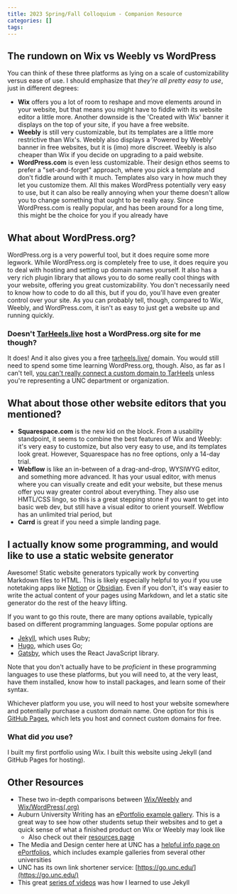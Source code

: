 ```yaml
---
title: 2023 Spring/Fall Colloquium - Companion Resource
categories: []
tags: 
---
```


## The rundown on Wix vs Weebly vs WordPress
You can think of these three platforms as lying on a scale of customizability versus ease of use. I should emphasize that *they're all pretty easy to use*, just in different degrees:
 - **Wix** offers you a lot of room to reshape and move elements around in your website, but that means you might have to fiddle with its website editor a little more. Another downside is the 'Created with Wix' banner it displays on the top of your site, if you have a free website.
 - **Weebly** is still very customizable, but its templates are a little more restrictive than Wix's. Weebly also displays a 'Powered by Weebly' banner in free websites, but it is (imo) more discreet. Weebly is also cheaper than Wix if you decide on upgrading to a paid website.
 - **WordPress.com** is even less customizable. Their design ethos seems to prefer a "set-and-forget" approach, where you pick a template and don't fiddle around with it much. Templates also vary in how much they let you customize them. All this makes WordPress potentially very easy to use, but it can also be really annoying when your theme doesn't allow you to change something that ought to be really easy. Since WordPress.com is really popular, and has been around for a long time, this might be the choice for you if you already have 

## What about WordPress.org?
WordPress.org is a very powerful tool, but it does require some more legwork. While WordPress.org is completely free to use, it does require you to deal with hosting and setting up domain names yourself. It also has a very rich plugin library that allows you to do some really cool things with your website, offering you great customizability. You don't necessarily need to know how to code to do all this, but if you do, you'll have even greater control over your site. As you can probably tell, though, compared to Wix, Weebly, and WordPress.com, it isn't as easy to just get a website up and running quickly.

### Doesn't [TarHeels.live](https://tarheels.live/) host a WordPress.org site for me though?
It does! And it also gives you a free [tarheels.live/](https://tarheels.live/) domain. You would still need to spend some time learning WordPress.org, though. Also, as far as I can't tell, [you can't really connect a custom domain to TarHeels](https://tarheels.live/domain-options/) unless you're representing a UNC department or organization.

## What about those other website editors that you mentioned?
- **Squarespace.com** is the new kid on the block. From a usability standpoint, it seems to combine the best features of Wix and Weebly: it's very easy to customize, but also very easy to use, and its templates look great. However, Squarespace has no free options, only a 14-day trial.
- **Webflow** is like an in-between of a drag-and-drop, WYSIWYG editor, and something more advanced. It has your usual editor, with menus where you can visually create and edit your website, but these menus offer you way greater control about everything. They also use HMTL/CSS lingo, so this is a great stepping stone if you want to get into basic web dev, but still have a visual editor to orient yourself. Webflow has an unlimited trial period, but  
- **Carrd** is great if you need a simple landing page.

## I actually know some programming, and would like to use a static website generator
Awesome! Static website generators typically work by converting Markdown files to HTML. This is likely especially helpful to you if you use notetaking apps like [Notion](https://www.notion.so/) or [Obsidian](https://obsidian.md/). Even if you don't, it's way easier to write the actual content of your pages using Markdown, and let a static site generator do the rest of the heavy lifting.

If you want to go this route, there are many options available, typically based on different programming languages. Some popular options are
- [Jekyll](https://jekyllrb.com/), which uses Ruby;
- [Hugo](https://gohugo.io/), which uses Go; 
- [Gatsby](https://www.gatsbyjs.com/), which uses the React JavaScript library.

Note that you don't actually have to be *proficient* in these programming languages to use these platforms, but you will need to, at the very least, have them installed, know how to install packages, and learn some of their syntax.

Whichever platform you use, you will need to host your website somewhere and potentially purchase a custom domain name. One option for this is [GitHub Pages](https://pages.github.com/), which lets you host and connect custom domains for free.

### What did *you* use?
I built my first portfolio using Wix. I built this website using Jekyll (and GitHub Pages for hosting).

## Other Resources
- These two in-depth comparisons between [Wix/Weebly](https://www.kasareviews.com/wix-vs-weebly-comparison/) and [Wix/WordPress(.org)](https://www.kasareviews.com/wix-vs-wordpress-comparison/)
- Auburn University Writing has an [ePortfolio example gallery](https://www.auburn.edu/academic/provost/university-writing/what-we-do/eportfolios.php). This is a great way to see how other students setup their websites and to get a quick sense of what a finished product on Wix or Weebly may look like
	- Also check out their [resources page](https://auburn.edu/academic/provost/university-writing/resources/)
- The Media and Design center here at UNC has a [helpful info page on ePortfolios](https://guides.lib.unc.edu/media-design-center/portfolios), which includes example galleries from several other universities
- UNC has its own link shortener service: [https://go.unc.edu/](https://go.unc.edu/)
- This great [series of videos](https://www.youtube.com/watch?v=T1itpPvFWHI&list=PLLAZ4kZ9dFpOPV5C5Ay0pHaa0RJFhcmcB) was how I learned to use Jekyll